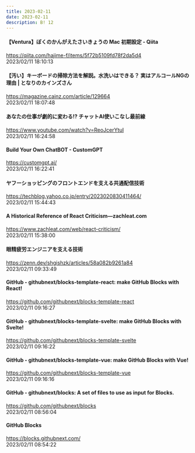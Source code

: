 ```yaml
---
title: 2023-02-11
date: 2023-02-11
description: B! 12
---
```


#### 【Ventura】ぼくのかんがえたさいきょうの Mac 初期設定 - Qiita
https://qiita.com/hajime-f/items/5f72b5109fd78f2da5d4<br>
2023/02/11 18:10:13<br>


#### 【汚い】キーボードの掃除方法を解説。水洗いはできる？ 実はアルコールNGの理由 | となりのカインズさん
https://magazine.cainz.com/article/129664<br>
2023/02/11 18:07:48<br>


#### あなたの仕事が劇的に変わる!? チャットAI使いこなし最前線
https://www.youtube.com/watch?v=ReoJcerYtuI<br>
2023/02/11 16:24:58<br>


#### Build Your Own ChatBOT - CustomGPT
https://customgpt.ai/<br>
2023/02/11 16:22:41<br>


#### ヤフーショッピングのフロントエンドを支える共通配信技術
https://techblog.yahoo.co.jp/entry/2023020830411464/<br>
2023/02/11 15:44:43<br>


#### A Historical Reference of React Criticism—zachleat.com
https://www.zachleat.com/web/react-criticism/<br>
2023/02/11 15:38:00<br>


#### 眼精疲労エンジニアを支える技術
https://zenn.dev/shgishzk/articles/58a082b9261a84<br>
2023/02/11 09:33:49<br>


#### GitHub - githubnext/blocks-template-react: make GitHub Blocks with React!
https://github.com/githubnext/blocks-template-react<br>
2023/02/11 09:16:27<br>


#### GitHub - githubnext/blocks-template-svelte: make GitHub Blocks with Svelte!
https://github.com/githubnext/blocks-template-svelte<br>
2023/02/11 09:16:22<br>


#### GitHub - githubnext/blocks-template-vue: make GitHub Blocks with Vue!
https://github.com/githubnext/blocks-template-vue<br>
2023/02/11 09:16:16<br>


#### GitHub - githubnext/blocks: A set of files to use as input for Blocks.
https://github.com/githubnext/blocks<br>
2023/02/11 08:56:04<br>


#### GitHub Blocks
https://blocks.githubnext.com/<br>
2023/02/11 08:54:22<br>


